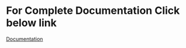 <h1>For Complete Documentation Click below link</h1>
<a href="https://drive.google.com/file/d/1XqnWRWi0ZbXwuRfxRhf6q4wq5bK8Z7UO/view">Documentation</a>
